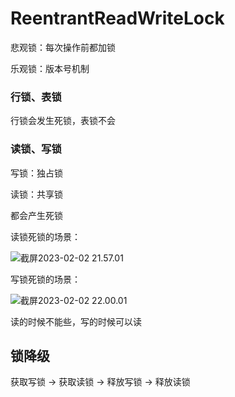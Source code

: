 # ReentrantReadWriteLock





悲观锁：每次操作前都加锁

乐观锁：版本号机制





### 行锁、表锁

行锁会发生死锁，表锁不会



### 读锁、写锁

写锁：独占锁

读锁：共享锁

都会产生死锁

读锁死锁的场景：

![截屏2023-02-02 21.57.01](https://xingqiu-tuchuang-1256524210.cos.ap-shanghai.myqcloud.com/3978/%E6%88%AA%E5%B1%8F2023-02-02%2021.57.01.png)

写锁死锁的场景：

![截屏2023-02-02 22.00.01](https://xingqiu-tuchuang-1256524210.cos.ap-shanghai.myqcloud.com/3978/%E6%88%AA%E5%B1%8F2023-02-02%2022.00.01.png)



读的时候不能些，写的时候可以读



## 锁降级



获取写锁 -> 获取读锁 -> 释放写锁 -> 释放读锁



